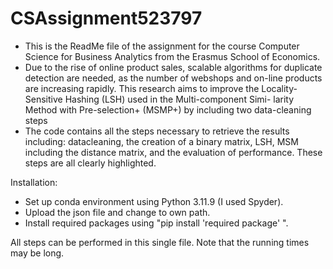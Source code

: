 # CSAssignment523797
-  This is the ReadMe file of the assignment for the course Computer Science for Business Analytics from the Erasmus School of Economics.
-  Due to the rise of online product sales, scalable algorithms for duplicate detection are needed, as the number of webshops and on-line products are increasing rapidly. This research aims to improve the Locality-Sensitive Hashing (LSH) used in the Multi-component Simi- larity Method with Pre-selection+ (MSMP+) by including two data-cleaning steps
-  The code contains all the steps necessary to retrieve the results including: datacleaning, the creation of a binary matrix, LSH, MSM including the distance matrix, and the evaluation of performance. These steps are all clearly highlighted.

Installation:

-  Set up conda environment using Python 3.11.9 (I used Spyder).
-  Upload the json file and change to own path.
-  Install required packages using "pip install 'required package' ".

All steps can be performed in this single file. Note that the running times may be long.
